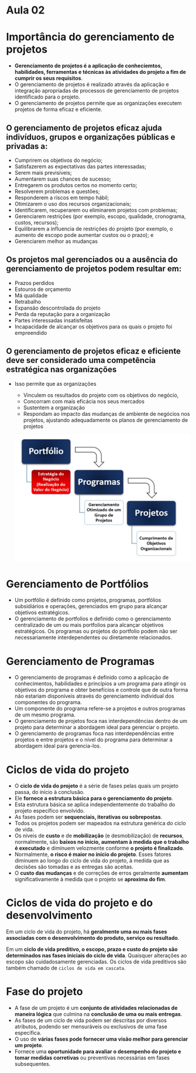# Aula 02

# Importância do gerenciamento de projetos

- **Gerenciamento de projetos é a aplicação de conheciemtos, habilidades, ferramentas e técnicas às atividades do projeto a fim de cumprir os seus requisitos**.
- O gerenciamento de projetos é realizado através da aplicação e integração apropriadas de processos de gerenciamento de projetos identificado para o projeto.
- O gerenciamento de projetos permite que as organizações executem projetos de forma eficaz e eficiente.

## O gerenciamento de projetos eficaz ajuda indivíduos, grupos e organizações públicas e privadas a:

- Cumprirem os objetivos do negócio;
- Satisfazerem as expectativas das partes interessadas;
- Serem mais previsíveis;
- Aumentarem suas chances de sucesso;
- Entregarem os produtos certos no momento certo;
- Resolverem problemas e questões;
- Responderem a riscos em tempo hábil;
- Otimizarem o uso dos recursos organizacionais;
- Identificarem, recuperarem ou eliminarem projetos com problemas;
- Gerenciarem restrições (por exemplo, escopo, qualidade, cronograma, custos, recursos);
- Equilibrarem a influencia de restrições do projeto (por exemplo, o
aumento de escopo pode aumentar custos ou o prazo); e
- Gerenciarem melhor as mudanças

## Os projetos mal gerenciados ou a ausência do gerenciamento de projetos podem resultar em:

- Prazos perdidos
- Estouros de orçamento
- Má qualidade
- Retrabalho
- Expansão descontrolada do projeto
- Perda da reputação para a organização
- Partes interessadas insatisfeitas
- Incapacidade de alcançar os objetivos para os quais o projeto foi empreendido

## O gerenciamento de projetos eficaz e eficiente deve ser considerado uma competência estratégica nas organizações

- Isso permite que as organizações
    - Vinculem os resultados do projeto com os objetivos do negócio,
    - Concorram com mais eficácia nos seus mercados
    - Sustentem a organização
    - Respondam ao impacto das mudanças de ambiente de
    negócios nos projetos, ajustando adequadamente os planos de
    gerenciamento de projetos
    
    ![Image](./Aula_2/Untitled.png)
    

# Gerenciamento de Portfólios

- Um portfólio é definido como projetos, programas, portfólios subsidiários e operações, gerenciados em grupo para alcançar objetivos estratégicos.
- O gerenciamento de portfolios e definido como o gerenciamento
centralizado de um ou mais portfolios para alcançar objetivos estratégicos. Os programas ou projetos do portfolio podem não ser necessariamente interdependentes ou diretamente relacionados.

# Gerenciamento de Programas

- O gerenciamento de programas é definido como a aplicação de conhecimentos, habilidades e princípios a um programa para atingir os objetivos do programa e obter benefícios e controle que de outra forma não estariam disponíveis através do gerenciamento individual dos componentes do programa.
- Um componente do programa refere-se a projetos e outros programas de um mesmo programa.
- O gerenciamento de projetos foca nas interdependências dentro de um projeto para determinar a abordagem ideal para gerenciar o
projeto.
- O gerenciamento de programas foca nas interdependências entre projetos e entre projetos e o nível do programa para determinar
a abordagem ideal para gerencia-los.

# Ciclos de vida do projeto

- O **ciclo de vida do projeto** é a série de fases pelas quais um projeto passa, do início à conclusão.
- Ele **fornece a estrutura básica para o gerenciamento do projeto**.
- Esta estrutura básica se aplica independentemente do trabalho do projeto específico envolvido.
- As fases podem ser **sequenciais, iterativas ou sobrepostas**.
- Todos os projetos podem ser mapeados na estrutura genérica do ciclo de vida.
- Os níveis de **custo** e de **mobilização** (e desmobilização) de **recursos**, normalmente, são **baixos no início, aumentam à medida que o trabalho é executado** e diminuem velozmente conforme **o projeto é finalizado**.
- Normalmente, **o risco é maior no início do projeto**. Esses fatores diminuem ao longo do ciclo de vida do projeto, à medida que as decisões são tomadas e as entregas são aceitas.
- O **custo das mudanças** e de correções de erros geralmente **aumentam** significativamente à medida que o projeto se **aproxima do fim**.

# Ciclos de vida do projeto e do desenvolvimento

Em um ciclo de vida do projeto, há **geralmente uma ou mais fases associadas com o desenvolvimento do produto, serviço ou resultado**.

Em um **ciclo de vida preditivo, o escopo, prazo e custo do projeto são determinados nas fases iniciais do ciclo de vida**. Quaisquer alterações ao escopo são cuidadosamente gerenciadas. Os ciclos de vida preditivos são também chamado de `ciclos de vida em cascata`.

# Fase do projeto

- A fase de um projeto é um **conjunto de atividades relacionadas de maneira lógica** que culmina na **conclusão de uma ou mais entregas**.
- As fases de um ciclo de vida podem ser descritas por diversos atributos, podendo ser mensuráveis ou exclusivos de uma fase específica.
- O uso de **várias fases pode fornecer uma visão melhor para gerenciar um projeto**.
- Fornece uma **oportunidade para avaliar o desempenho do projeto e tomar medidas corretivas** ou preventivas necessárias em fases subsequentes.